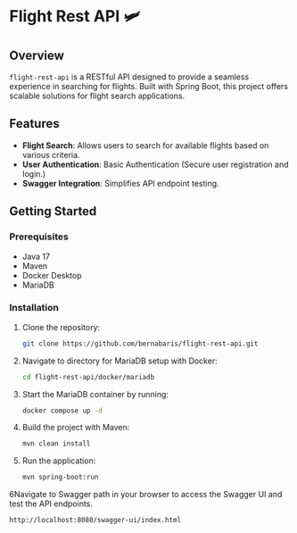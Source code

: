 # Flight Rest API 🛩️

## Overview


`flight-rest-api` is a RESTful API designed to provide a seamless experience in searching for flights. Built with Spring Boot, this project offers scalable solutions for flight search applications.
## Features

- **Flight Search**: Allows users to search for available flights based on various criteria.
- **User Authentication**: Basic Authentication (Secure user registration and login.)
- **Swagger Integration**: Simplifies API endpoint testing.


## Getting Started

### Prerequisites

- Java 17
- Maven
- Docker Desktop
- MariaDB


### Installation

1. Clone the repository:
   ```bash
   git clone https://github.com/bernabaris/flight-rest-api.git
2. Navigate to directory for MariaDB setup with Docker:
   ```sh
   cd flight-rest-api/docker/mariadb
3. Start the MariaDB container by running:
   ```sh
   docker compose up -d  
4. Build the project with Maven:
   ```sh
   mvn clean install
5. Run the application:
   ```sh
   mvn spring-boot:run
6Navigate to Swagger path in your browser to access the Swagger UI and test the API endpoints.
   ```bash
   http://localhost:8080/swagger-ui/index.html
   ```

